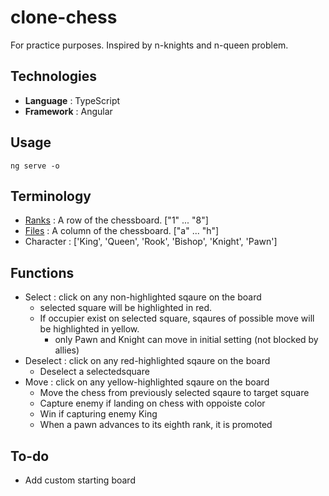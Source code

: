 # clone-chess
For practice purposes. Inspired by n-knights and n-queen problem.

## Technologies
- **Language** : TypeScript
- **Framework** : Angular

## Usage
```
ng serve -o
```

## Terminology

- [Ranks](https://en.wikipedia.org/wiki/Glossary_of_chess#rank) : A row of the chessboard. ["1" ... "8"]
- [Files](https://en.wikipedia.org/wiki/Glossary_of_chess#file) : A column of the chessboard. ["a" ... "h"]
- Character : ['King', 'Queen', 'Rook', 'Bishop', 'Knight', 'Pawn']


## Functions

- Select : click on any non-highlighted sqaure on the board
  - selected square will be highlighted in red.
  - If occupier exist on selected square, sqaures of possible move will be highlighted in yellow.
    - only Pawn and Knight can move in initial setting (not blocked by allies)  
- Deselect : click on any red-highlighted sqaure on the board
    - Deselect a selectedsquare
- Move : click on any yellow-highlighted sqaure on the board
  - Move the chess from previously selected sqaure to target square
  - Capture enemy if landing on chess with oppoiste color
  - Win if capturing enemy King
  - When a pawn advances to its eighth rank, it is promoted


## To-do

- Add custom starting board